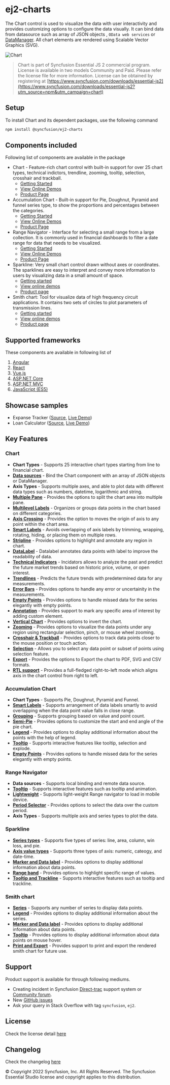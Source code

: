# ej2-charts

The Chart control is used to visualize the data with user interactivity and provides customizing options to configure the data visually. It can bind data from  datasource such as array of JSON objects , `OData web services` or
[DataManager](https://ej2.syncfusion.com/documentation/data/?lang=typescript). All chart elements are rendered using Scalable Vector Graphics (SVG).

![Chart](https://ej2.syncfusion.com/products/images/chart/readme.gif)

> Chart is part of Syncfusion Essential JS 2 commercial program. License is available in two models Community and Paid. Please refer the license file for more information. License can be obtained by registering at [https://www.syncfusion.com/downloads/essential-js2](https://www.syncfusion.com/downloads/essential-js2?utm_source=npm&utm_campaign=chart)

## Setup
To install Chart and its dependent packages, use the following command

```sh
npm install @syncfusion/ej2-charts
```

## Components included

Following list of components are available in the package
*	Chart  - Feature-rich chart control with built-in support for over 25 chart types, technical indictors, trendline, zooming, tooltip, selection, crosshair and trackball. 
      *	[Getting Started](https://ej2.syncfusion.com/documentation/chart/getting-started.html?lang=typescript)
      *	[View Online Demos](https://ej2.syncfusion.com/demos/#/material/chart/line.html)
      *	[Product Page](https://www.syncfusion.com/products/javascript/chart)
*	Accumulation Chart  - Built-in support for Pie, Doughnut, Pyramid and funnel series type, to show the proportions and percentages between the categories.
      *	[Getting Started](https://ej2.syncfusion.com/documentation/accumulation-chart/getting-started.html?lang=typescript)
      *	[View Online Demos](https://ej2.syncfusion.com/demos/#/material/chart/default-pie.html)
      *	[Product Page](https://www.syncfusion.com/products/javascript/chart)
*	Range Navigator  - Interface for selecting a small range from a large collection. It is commonly used in financial dashboards to filter a date range for data that needs to be visualized.
      *	[Getting Started](https://ej2.syncfusion.com/documentation/rangenavigator/getting-started.html?lang=typescript)
      *	[View Online Demos](https://ej2.syncfusion.com/demos/#/material/rangenavigator/default.html)
      *	[Product Page](https://www.syncfusion.com/products/javascript/rangenavigator)
*	Sparkline: Very small chart control drawn without axes or coordinates. The sparklines are easy to interpret and convey more information to users by visualizing data in a small amount of space.
      *	[Getting started](https://ej2.syncfusion.com/documentation/sparkline/getting-started.html?lang=typescript)
      *	[View online demos](https://ej2.syncfusion.com/demos/#/material/sparkline/default.html)
      *	[Product page](https://www.syncfusion.com/products/javascript/sparkline)
*	Smith chart: Tool for visualize data of high frequency circuit applications. It contains two sets of circles to plot parameters of transmission lines.
      *	[Getting started](https://ej2.syncfusion.com/documentation/smithchart/getting-started.html?lang=typescript)
      *	[View online demos](https://ej2.syncfusion.com/demos/#/material/smithchart/default.html)
      *	[Product page](https://www.syncfusion.com/products/javascript/smithchart)

## Supported frameworks
 These components are available in following list of
  1. [Angular](https://github.com/syncfusion/ej2-ng-charts/?utm_source=npm&utm_campaign=chart)
  2. [React](https://github.com/syncfusion/ej2-react-charts?utm_source=npm&utm_campaign=chart)
  3. [Vue.js](https://github.com/syncfusion/ej2-vue-charts?utm_source=npm&utm_campaign=chart)
  4. [ASP.NET Core](https://aspdotnetcore.syncfusion.com/Chart/Line#/material)
  5. [ASP.NET MVC](https://aspnetmvc.syncfusion.com/Chart/Line#/material)
  6. [JavaScript (ES5)](https://www.syncfusion.com/products/javascript/chart)

## Showcase samples

* Expanse Tracker ([Source](https://github.com/syncfusion/ej2-sample-ts-expensetracker), [Live Demo](https://ej2.syncfusion.com/showcase/typescript/expensetracker/?utm_source=npm&utm_campaign=chart#/dashboard))
* Loan Calculator ([Source](https://github.com/syncfusion/ej2-sample-ts-loancalculator), [Live Demo](https://ej2.syncfusion.com/showcase/typescript/loancalculator/?utm_source=npm&utm_campaign=chart))

## Key Features

### Chart
   * **Chart Types** - Supports 25 interactive chart types starting from line to financial chart.
   * [**Data sources**](https://ej2.syncfusion.com/demos/?utm_source=npm&utm_campaign=chart#/material/chart/local-data.html) - Bind the Chart component with an array of JSON objects or DataManager.
   * **Axis Types** - Supports multiple axes, and able to plot data with different data types such as numbers, datetime, logarithmic and string.
   * [**Multiple Pane**](https://ej2.syncfusion.com/demos/?utm_source=npm&utm_campaign=chart#/material/chart/candle.html) - Provides the options to split the chart area into multiple pane.
   * [**Multilevel Labels**](https://ej2.syncfusion.com/demos/?utm_source=npm&utm_campaign=chart#/material/chart/multi-level-label.html) - Organizes or groups data points in the chart based on different categories.
   * [**Axis Crossing**](https://ej2.syncfusion.com/demos/?utm_source=npm&utm_campaign=chart#/material/chart/axes-crossing.html) - Provides the option to moves the origin of axis to any point within the chart area.
   * [**Smart Labels**](https://ej2.syncfusion.com/demos/?utm_source=npm&utm_campaign=chart#/material/chart/smart-axis-labels.html) - Avoids overlapping of axis labels by trimming, wrapping, rotating, hiding, or placing them on multiple rows.
   * [**Stripline**](https://ej2.syncfusion.com/demos/?utm_source=npm&utm_campaign=chart#/material/chart/stripline.html) - Provides options to highlight and annotate any region in chart.
   * [**DataLabel**](https://ej2.syncfusion.com/demos/?utm_source=npm&utm_campaign=chart#/material/chart/data-label-template.html) - Datalabel annotates data points with label to improve the readability of data.
   * [**Technical Indicators**](https://ej2.syncfusion.com/demos/?utm_source=npm&utm_campaign=chart#/material/chart/adindicator.html) - Incidators allows to analyze the past and predict the future market trends based on historic price, volume, or open interest.
   * [**Trendlines**](https://ej2.syncfusion.com/demos/?utm_source=npm&utm_campaign=chart#/material/chart/trend-lines.html) - Predicts the future trends with predetermined data for any measurements.
   * [**Error Bars**](https://ej2.syncfusion.com/demos/?utm_source=npm&utm_campaign=chart#/material/chart/error-bar.html) - Provides options to handle any error or uncertainity in the measurements.
   * [**Empty Points**](https://ej2.syncfusion.com/demos/?utm_source=npm&utm_campaign=chart#/material/chart/empty-point.html) - Provides options to handle missed data for the series elegantly with empty points.
   * [**Annotation**](https://ej2.syncfusion.com/demos/?utm_source=npm&utm_campaign=chart#/material/chart/pie-annotation.html) - Provides support to mark any specific area of interest by adding custom element.
   * [**Vertical Chart**](https://ej2.syncfusion.com/demos/?utm_source=npm&utm_campaign=chart#/material/chart/vertical.html) - Provides options to invert the chart.
   * [**Zooming**](https://ej2.syncfusion.com/demos/?utm_source=npm&utm_campaign=chart#/material/chart/zooming.html) - Provides options to visualize the data points under any region using rectangular selection, pinch, or mouse wheel zooming.
   * [**Crosshair & Trackball**](https://ej2.syncfusion.com/demos/?utm_source=npm&utm_campaign=chart#/material/chart/cross-hair.html) - Provides options to track data points closer to the mouse position or touch action.
   * [**Selection**](https://ej2.syncfusion.com/demos/?utm_source=npm&utm_campaign=chart#/material/chart/range-selection.html) - Allows you to select any data point or subset of points using selection feature.
   * [**Export**](https://ej2.syncfusion.com/demos/?utm_source=npm&utm_campaign=chart#/material/chart/export.html) - Provides the options to Export the chart to  PDF, SVG and CSV formats.
   * [**RTL support**](https://ej2.syncfusion.com/demos/?utm_source=npm&utm_campaign=chart#/material/chart/inversed.html) - Provides a full-fledged right-to-left mode which aligns axis in the chart control from right to left.
   
### Accumulation Chart
   * **Chart Types** - Supports Pie, Doughnut, Pyramid and Funnel.
   * [**Smart Labels**](https://ej2.syncfusion.com/demos/?utm_source=npm&utm_campaign=chart#/material/chart/smart-labels.html) - Supports arrangement of data labels smartly to avoid overlapping when the data point value falls in close range.
   * [**Grouping**](https://ej2.syncfusion.com/demos/?utm_source=npm&utm_campaign=chart#/material/chart/grouping.html) - Supports grouping based on value and point count.
   * [**Semi-Pie**](https://ej2.syncfusion.com/demos/?utm_source=npm&utm_campaign=chart#/material/chart/semi-pie.html) - Provides options to customize the start and end angle of the pie chart.
   * [**Legend**](https://ej2.syncfusion.com/demos/?utm_source=npm&utm_campaign=chart#/material/chart/default-doughnut.html) - Provides options to display additional information about the points with the help of legend.
   * [**Tooltip**](https://ej2.syncfusion.com/demos/?utm_source=npm&utm_campaign=chart#/material/chart/doughnut.html) - Supports interactive features like tooltip, selection and explode.
   * [**Empty Points**](https://ej2.syncfusion.com/demos/?utm_source=npm&utm_campaign=chart#/material/chart/pie-empty-point.html) - Provides options to handle missed data for the series elegantly with empty points.

### Range Navigator
   * **Data sources** - Supports local binding and remote data source.
   * [**Tooltip**](https://ej2.syncfusion.com/demos/?utm_source=npm&utm_campaign=chart#/material/rangenavigator/default.html) - Supports interactive features such as tooltip and animation.
   * [**Lightweight**](https://ej2.syncfusion.com/demos/?utm_source=npm&utm_campaign=chart#/material/rangenavigator/light-weight.html) - Supports light-weight Range navigator to load in mobile device.
   * [**Period Selector**](https://ej2.syncfusion.com/demos/?utm_source=npm&utm_campaign=chart#/material/rangenavigator/period-selectot.html) - Provides options to select the data over the custom period.
   * **Axis Types** - Supports multiple axis and series types to plot the data.

### Sparkline
   * [**Series types**](https://ej2.syncfusion.com/demos/?utm_source=npm&utm_campaign=chart#/material/sparkline/series_types.html) - Supports five types of series: line, area, column, win loss, and pie.
   * [**Axis value types**](https://ej2.syncfusion.com/demos/?utm_source=npm&utm_campaign=chart#/material/sparkline/axis_types.html) - Supports three types of axis: numeric, cateogy, and date-time.
   * [**Marker and Data label**](https://ej2.syncfusion.com/demos/?utm_source=npm&utm_campaign=chart#/material/sparkline/customization.html) - Provides options to display additional information about data points.
   * [**Range band**](https://ej2.syncfusion.com/demos/?utm_source=npm&utm_campaign=chart#/material/sparkline/rangeband.html) - Provides options to highlight specific range of values.
   * [**Tooltip and Trackline**](https://ej2.syncfusion.com/demos/?utm_source=npm&utm_campaign=chart#/material/sparkline/default.html) - Supports interactive features such as tooltip and trackline.

### Smith chart
   * [**Series**](https://ej2.syncfusion.com/demos/?utm_source=npm&utm_campaign=chart#/material/smithchart/default.html) - Supports any number of series to display data points.
   * [**Legend**](https://ej2.syncfusion.com/demos/?utm_source=npm&utm_campaign=chart#/material/smithchart/custom.html) - Provides options to display additional information about the series.
   * [**Marker and Data label**](https://ej2.syncfusion.com/demos/?utm_source=npm&utm_campaign=chart#/material/smithchart/custom.html) - Provides options to display additional information about data points.
   * [**Tooltip**](https://ej2.syncfusion.com/demos/?utm_source=npm&utm_campaign=chart#/material/smithchart/default.html) - Provides options to display additional information about data points on mouse hover.
   * [**Print and Export**](https://ej2.syncfusion.com/demos/?utm_source=npm&utm_campaign=chart#/material/smithchart/print_export.html) - Provides support to print and export the rendered smith chart for future use.

## Support
  
Product support is available for through following mediums.

* Creating incident in Syncfusion [Direct-trac](https://www.syncfusion.com/support/directtrac/incidents?utm_source=npm&utm_campaign=chart) support system or [Community forum](https://www.syncfusion.com/forums/essential-js2?utm_source=npm&utm_campaign=chart).
* New [GitHub issues](https://github.com/syncfusion/ej2-charts/issues) 
* Ask your query in Stack Overflow with tag `syncfusion`, `ej2`.

## License

Check the license detail [here](https://github.com/syncfusion/ej2/blob/master/license?utm_source=npm&utm_campaign=chart)

## Changelog

Check the changelog [here](https://github.com/syncfusion/ej2-charts/blob/master/CHANGELOG.md?utm_source=npm&utm_campaign=chart)

© Copyright 2022 Syncfusion, Inc. All Rights Reserved. The Syncfusion Essential Studio license and copyright applies to this distribution.